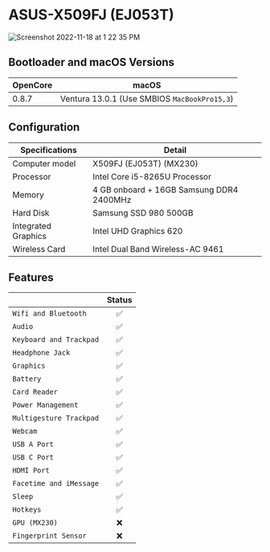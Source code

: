 # ASUS-X509FJ (EJ053T)

![Screenshot 2022-11-18 at 1 22 35 PM](https://user-images.githubusercontent.com/77098480/202635837-44cfe9ef-d4d9-4be4-acd5-53dce5b9818c.png)


## Bootloader and macOS Versions

| OpenCore  | macOS                                            |
| --------  | ------------------------------------------------ | 
|   0.8.7   | Ventura 13.0.1 (Use SMBIOS ```MacBookPro15,3```) | 

## Configuration

| Specifications      | Detail                                     |
| ------------------- | -------------------------------------------|
| Computer model      | X509FJ (EJ053T) (MX230)                    |
| Processor           | Intel Core i5-8265U Processor              |
| Memory              | 4 GB onboard + 16GB Samsung DDR4 2400MHz   |
| Hard Disk           | Samsung SSD 980 500GB                      |
| Integrated Graphics | Intel UHD Graphics 620                     |
| Wireless Card       | Intel Dual Band Wireless-AC 9461           |

## Features

|                               | Status |
| ----------------------------- | :------: |
| ``Wifi and Bluetooth``        |✅|
| ``Audio``                     |✅|
| ``Keyboard and Trackpad``     |✅|
| ``Headphone Jack``            |✅|
| ``Graphics``                  |✅|
| ``Battery``                   |✅|
| ``Card Reader``               |✅|
| ``Power Management``          |✅|
| ``Multigesture Trackpad``     |✅|                                          
| ``Webcam``                    |✅|
| ``USB A Port``                |✅|
| ``USB C Port``                |✅|
| ``HDMI Port``                 |✅|
| ``Facetime and iMessage``     |✅|
| ``Sleep``                     |✅|
| ``Hotkeys``                   |✅|
| ``GPU (MX230)``               |❌|
| ``Fingerprint Sensor``        |❌|
